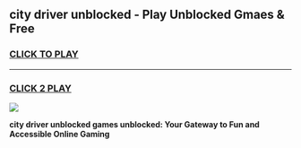 
## city driver unblocked - Play Unblocked Gmaes & Free
<h3>
<a href="https://news.freeplayer.one?title=city_driver_unblocked&ref=23F">CLICK TO PLAY</a></h3>
<hr>

<h3>
<a href="https://news.freeplayer.one?title=city_driver_unblocked&ref=23F">CLICK 2 PLAY</a>
  
</h3>

<a href="https://news.freeplayer.one?title=city_driver_unblocked&ref=23F/"><img src="https://clearcache.store/games.png"></a>


**city driver unblocked games unblocked: Your Gateway to Fun and Accessible Online Gaming**
